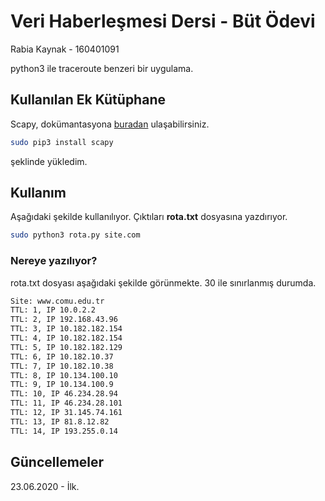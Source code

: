 # Veri Haberleşmesi Dersi - Büt Ödevi

Rabia Kaynak - 160401091

python3 ile traceroute benzeri bir uygulama.
## Kullanılan Ek Kütüphane

Scapy, dokümantasyona [buradan](https://scapy.readthedocs.io/en/latest/)
 ulaşabilirsiniz.

```bash
sudo pip3 install scapy
```
şeklinde yükledim.

## Kullanım

Aşağıdaki şekilde kullanılıyor. Çıktıları **rota.txt** dosyasına yazdırıyor.

```bash
sudo python3 rota.py site.com
```
### Nereye yazılıyor?
rota.txt dosyası aşağıdaki şekilde görünmekte. 30 ile sınırlanmış durumda.
```bash
Site: www.comu.edu.tr
TTL: 1, IP 10.0.2.2
TTL: 2, IP 192.168.43.96
TTL: 3, IP 10.182.182.154
TTL: 4, IP 10.182.182.154
TTL: 5, IP 10.182.182.129
TTL: 6, IP 10.182.10.37
TTL: 7, IP 10.182.10.38
TTL: 8, IP 10.134.100.10
TTL: 9, IP 10.134.100.9
TTL: 10, IP 46.234.28.94
TTL: 11, IP 46.234.28.101
TTL: 12, IP 31.145.74.161
TTL: 13, IP 81.8.12.82
TTL: 14, IP 193.255.0.14
```

## Güncellemeler
23.06.2020 - İlk.
